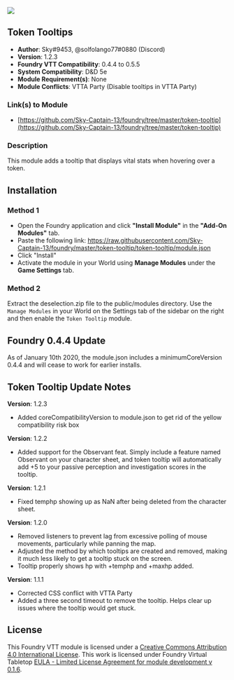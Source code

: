 ![](https://img.shields.io/badge/Foundry-v0.4.4-informational)
## Token Tooltips

* **Author**: Sky#9453, @solfolango77#0880  (Discord)
* **Version**: 1.2.3
* **Foundry VTT Compatibility**: 0.4.4 to 0.5.5
* **System Compatibility**: D&D 5e
* **Module Requirement(s)**: None
* **Module Conflicts**: VTTA Party (Disable tooltips in VTTA Party)

### Link(s) to Module
* [https://github.com/Sky-Captain-13/foundry/tree/master/token-tooltip](https://github.com/Sky-Captain-13/foundry/tree/master/token-tooltip)

### Description
This module adds a tooltip that displays vital stats when hovering over a token.

## Installation
### Method 1
* Open the Foundry application and click **"Install Module"** in the **"Add-On Modules"** tab.
* Paste the following link: https://raw.githubusercontent.com/Sky-Captain-13/foundry/master/token-tooltip/token-tooltip/module.json
* Click "Install"
* Activate the module in your World using **Manage Modules** under the **Game Settings** tab.

### Method 2
Extract the deselection.zip file to the public/modules directory. Use the `Manage Modules` in your World on the Settings tab of the sidebar on the right and then enable the `Token Tooltip` module.

## Foundry 0.4.4 Update
As of January 10th 2020, the module.json includes a minimumCoreVersion 0.4.4 and will cease to work for earlier installs.

## Token Tooltip Update Notes
**Version**: 1.2.3
* Added coreCompatibilityVersion to module.json to get rid of the yellow compatibility risk box

**Version**: 1.2.2
* Added support for the Observant feat. Simply include a feature named Observant on your character sheet, and token tooltip will automatically add +5 to your passive perception and investigation scores in the tooltip.

**Version**: 1.2.1
* Fixed temphp showing up as NaN after being deleted from the character sheet.

**Version**: 1.2.0
* Removed listeners to prevent lag from excessive polling of mouse movements, particularly while panning the map.
* Adjusted the method by which tooltips are created and removed, making it much less likely to get a tooltip stuck on the screen.
* Tooltip properly shows hp with +temphp and +maxhp added.

**Version**: 1.1.1
* Corrected CSS conflict with VTTA Party
* Added a three second timeout to remove the tooltip. Helps clear up issues where the tooltip would get stuck.

## License
This Foundry VTT module is licensed under a [Creative Commons Attribution 4.0 International License](http://creativecommons.org/licenses/by/4.0/).
This work is licensed under Foundry Virtual Tabletop [EULA - Limited License Agreement for module development v 0.1.6](http://foundryvtt.com/pages/license.html).
